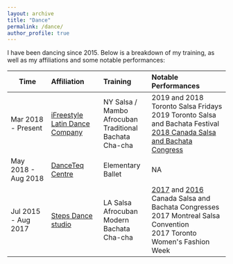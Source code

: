 ```yaml
---
layout: archive
title: "Dance"
permalink: /dance/
author_profile: true
---
```



I have been dancing since 2015. Below is a breakdown of my training, as well as my affiliations and some notable performances:

| Time                | Affiliation                                                 | Training                                           | Notable Performances |
| ------------------- |:------------------------------------------------------------| :------------------------------------------------- | :--------------------------------------------------------------------------------------------------------------------------------------------------------- |
| Mar 2018 - Present  | [iFreestyle Latin Dance Company](http://www.ifreestyle.ca/) | NY Salsa / Mambo<br/>Afrocuban<br/>Traditional Bachata<br/>Cha-cha      | 2019 and 2018 Toronto Salsa Fridays<br/>2019 Toronto Salsa and Bachata Festival<br/><a href="https://www.youtube.com/watch?v=6Es1VynTlWA">2018 Canada Salsa and Bachata Congress</a>|
| May 2018 - Aug 2018 | [DanceTeq Centre](https://danceteq.com/)                    | Elementary Ballet                                  | NA  |
| Jul 2015 - Aug 2017 | [Steps Dance studio](https://www.stepsdancestudio.com/)     | LA Salsa<br/>Afrocuban<br/>Modern Bachata<br/>Cha-cha      | <a href="https://www.youtube.com/watch?v=rWPIwUfJftg">2017</a> and <a href="https://www.youtube.com/watch?v=wKzvTO4YokY">2016</a> Canada Salsa and Bachata Congresses<br/>2017 Montreal Salsa Convention<br/>2017 Toronto Women's Fashion Week | 